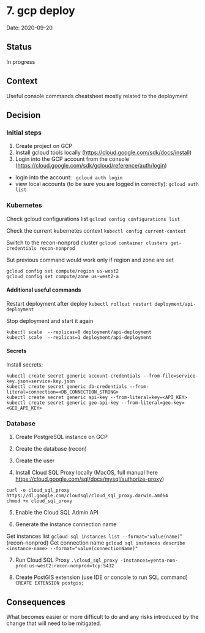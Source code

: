# 7. gcp deploy

Date: 2020-09-20

## Status

In progress

## Context

Useful console commands cheatsheet mostly related to the deployment

## Decision

### Initial steps

1. Create project on GCP
2. Install gcloud tools locally (https://cloud.google.com/sdk/docs/install)
3. Login into the GCP account from the console (https://cloud.google.com/sdk/gcloud/reference/auth/login)

- login into the account: ``` gcloud auth login```
- view local accounts (to be sure you are logged in correctly): ``` gcloud auth list ```

### Kubernetes

Check gcloud configurations list
```gcloud config configurations list```

Check the current kubernetes context
```kubectl config current-context```

Switch to the recon-nonprod cluster 
```gcloud container clusters get-credentials recon-nonprod```

But previous command would work only if region and zone are set
```
gcloud config set compute/region us-west2
gcloud config set compute/zone us-west2-a
```

#### Additional useful commands

Restart deployment after deploy
```kubectl rollout restart deployment/api-deployment```

Stop deployment and start it again
```
kubectl scale  --replicas=0 deployment/api-deployment
kubectl scale  --replicas=1 deployment/api-deployment
```

#### Secrets

Install secrets:
```
kubectl create secret generic account-credentials --from-file=service-key.json=service-key.json
kubectl create secret generic db-credentials --from-literal=connection=<DB_CONNECTION_STRING>
kubectl create secret generic api-key --from-literal=key=<API_KEY>
kubectl create secret generic geo-api-key --from-literal=geo-key=<GEO_API_KEY>
```

### Database

1. Create PostgreSQL instance on GCP
2. Create the database (recon)
3. Create the user

4. Install Cloud SQL Proxy locally (MacOS, full manual here https://cloud.google.com/sql/docs/mysql/authorize-proxy)
```
curl -o cloud_sql_proxy https://dl.google.com/cloudsql/cloud_sql_proxy.darwin.amd64
chmod +x cloud_sql_proxy
```

5. Enable the Cloud SQL Admin API 

6. Generate the instance connection name

Get instances list ```gcloud sql instances list --format="value(name)”``` (recon-nonprod)
Get connection name ```gcloud sql instances describe <instance-name> --format="value(connectionName)"```

7. Run Cloud SQL Proxy
```.\cloud_sql_proxy -instances=yenta-non-prod:us-west2:recon-nonprod=tcp:5432```

8. Create PostGIS extension (use IDE or concole to run SQL command)
``` CREATE EXTENSION postgis; ```


## Consequences

What becomes easier or more difficult to do and any risks introduced by the change that will need to be mitigated.

